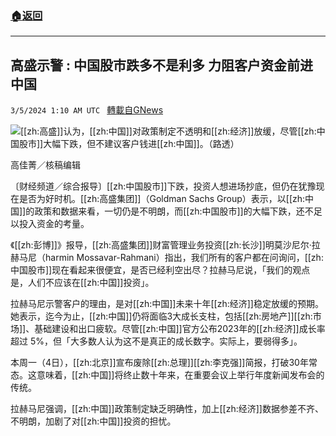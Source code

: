 ###  [:house:返回](README.md)
---


## 高盛示警 : 中国股市跌多不是利多 力阻客户资金前进中国
`3/5/2024 1:10 AM UTC ` [轉載自GNews](https://gnews.org/articles/2365462)

![](https://img.ltn.com.tw/Upload/business/page/800/2024/03/05/phpk3LVnV.jpg "")[[zh:高盛]]认为，[[zh:中国]]对政策制定不透明和[[zh:经济]]放缓，尽管[[zh:中国股市]]大幅下跌，但不建议客户钱进[[zh:中国]]。（路透）

高佳菁／核稿编辑

〔财经频道／综合报导〕[[zh:中国股市]]下跌，投资人想进场抄底，但仍在犹豫现在是否为好时机。[[zh:高盛集团]]（Goldman Sachs Group）表示，以[[zh:中国]]的政策和数据来看，一切仍是不明朗，而[[zh:中国股市]]的大幅下跌，还不足以投入资金的考量。

《[[zh:彭博]]》报导，[[zh:高盛集团]]财富管理业务投资[[zh:长沙]]明莫沙尼尔&middot;拉赫马尼（harmin Mossavar-Rahmani）指出，我们所有的客户都在问询问，[[zh:中国股市]]现在看起来很便宜，是否已经利空出尽？拉赫马尼说，「我们的观点是，人们不应该在[[zh:中国]]投资」。

拉赫马尼示警客户的理由，是对[[zh:中国]]未来十年[[zh:经济]]稳定放缓的预期。她表示，迄今为止，[[zh:中国]]仍将面临3大成长支柱，包括[[zh:房地产]][[zh:市场]]、基础建设和出口疲软。尽管[[zh:中国]]官方公布2023年的[[zh:经济]]成长率超过 5%，但「大多数人认为这不是真正的成长数字。实际上，要弱得多」。

本周一（4日），[[zh:北京]]宣布废除[[zh:总理]][[zh:李克强]]简报，打破30年常态。这意味着，[[zh:中国]]将终止数十年来，在重要会议上举行年度新闻发布会的传统。

拉赫马尼强调，[[zh:中国]]政策制定缺乏明确性，加上[[zh:经济]]数据参差不齐、不明朗，加剧了对[[zh:中国]]投资的担忧。
